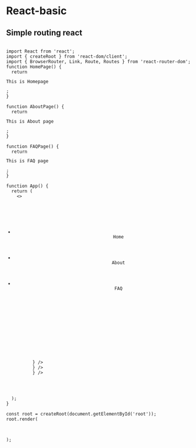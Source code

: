 # React-basic

## Simple routing react
<pre><code>
import React from 'react';
import { createRoot } from 'react-dom/client';
import { BrowserRouter, Link, Route, Routes } from 'react-router-dom';
function HomePage() {
  return <p>This is Homepage</p>;
}

function AboutPage() {
  return <p>This is About page</p>;
}

function FAQPage() {
  return <p>This is FAQ page</p>;
}

function App() {
  return (
    <>
      <header>
        <ul>
          <li>
            <Link to="/">Home</Link>
          </li>
          <li>
            <Link to="/about">About</Link>
          </li>
          <li>
            <Link to="/faq">FAQ</Link>
          </li>
        </ul>
      </header>
      <main>
        <Routes>
          <Route path="/" element={<HomePage />} />
          <Route path="/about" element={<AboutPage />} />
          <Route path="/faq" element={<FAQPage />} />
        </Routes>
      </main>
    </>
  );
}

const root = createRoot(document.getElementById('root'));
root.render(
  <BrowserRouter>
    <App />
  </BrowserRouter>
);
</pre></code>
